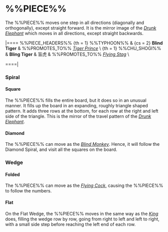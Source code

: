 # %%PIECE%%

The %%PIECE%% moves one step in all directions (diagonally and
orthogonally), except straight forward. It is the mirror image of
the [*Drunk Elephant*](drunk_elephant.html) which moves in all
directions, except straight backwards.

|====
%%PIECE_HEADERS%%
  {th = 1}  %%TYPHOON%%
& {cs = 2}  **Blind Tiger**
&           %%PROMOTES_TO%% [*Tiger Prince*](king.html?piece=tiger_prince) \\
  {th = 1}  %%CHU_SHOGI%%
&           **Bling Tiger** & &#x76F2;&#x864E;
&           %%PROMOTES_TO%% [*Flying Stag*](flying_stag.html) \\

====|

### Spiral

#### Square

The %%PIECE%% fills the entire board, but it does so in an
unusual manner. It fills up the board in an expanding, roughly triangle
shaped pattern.
It adds three rows at the bottom, for each row at the right and left
side of the triangle. This is the mirror of the travel pattern
of the [*Drunk Elephant*](drunk_elephant.html).

#### Diamond

The %%PIECE%% can move as the [*Blind Monkey*](blind_monkey.html).
Hence, it will follow the Diamond Spiral, and visit all the squares
on the board.

### Wedge

#### Folded

The %%PIECE%% can move as the [*Flying Cock*](flying_cock.html),
causing the %%PIECE%% to follow the numbers.

#### Flat

On the Flat Wedge, the %%PIECE%% moves in the same way as
the [*King*](king.html) does, filling the wedge row by row, going from
right to left and left to right, with a small side step before
reaching the left end of each row.
